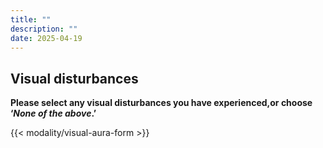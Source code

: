 ```yaml
---
title: ""
description: ""
date: 2025-04-19
---
```


## Visual disturbances

**Please select any visual disturbances you have experienced,or choose ‘_None of the above_.’**

<link rel="stylesheet" href="/css/symptom-check.css">



{{< modality/visual-aura-form >}}

<script src="/js/modality/visualAuraStep.js"></script>
